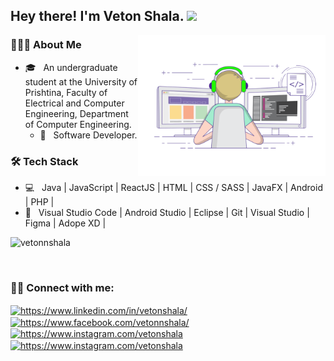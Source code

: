 <h2> Hey there! I'm Veton Shala. <img src="https://github.com/souvikguria98/souvikguria98/blob/master/Hi.gif" width="25"></h2>
<img align="right" alt="GIF" src="https://raw.githubusercontent.com/devSouvik/devSouvik/master/gif3.gif" width="300"/>

<h3> 👨🏻‍💻 About Me </h3>

- 🎓 &nbsp; An undergraduate student at the University of Prishtina, Faculty of Electrical and Computer Engineering, Department of Computer Engineering.
  - 💼 &nbsp; Software Developer.

<h3>🛠 Tech Stack</h3>

- 💻 &nbsp; Java | JavaScript | ReactJS | HTML | CSS / SASS | JavaFX | Android  | PHP |
- 🔧 &nbsp; Visual Studio Code | Android Studio |  Eclipse | Git | Visual Studio | Figma | Adope XD | 


<p><img src="https://github-readme-stats.vercel.app/api/top-langs?username=vetonnshala&show_icons=true&locale=en&layout=compact" alt="vetonnshala" /></p>
<br>
<h3 align="left">🤝🏻 Connect with me:</h3>
<p align="left">
<a href="https://linkedin.com/in/https://www.linkedin.com/in/vetonshala/" target="blank"><img align="center" src="https://img.shields.io/badge/LinkedIn-0077B5?style=for-the-badge&logo=linkedin&logoColor=white" alt="https://www.linkedin.com/in/vetonshala/" height="30" width="80" /></a>
<a href="https://fb.com/https://www.facebook.com/vetonnshala/" target="blank"><img align="center" src="https://img.shields.io/badge/Facebook-1877F2?style=for-the-badge&logo=facebook&logoColor=white" alt="https://www.facebook.com/vetonnshala/" height="30" width="80" /></a>
<a href="https://instagram.com/https://www.instagram.com/vetonshala" target="blank"><img align="center" src="https://img.shields.io/badge/Instagram-E4405F?style=for-the-badge&logo=instagram&logoColor=white" alt="https://www.instagram.com/vetonshala" height="30" width="80" /></a>
  <a href="https://gitlab.com/Vetonshala" target="blank"><img align="center" src="https://img.shields.io/badge/GitLab-330F63?style=for-the-badge&logo=gitlab&logoColor=white" alt="https://www.instagram.com/vetonshala" height="30" width="80"/></a>
  
</p>





